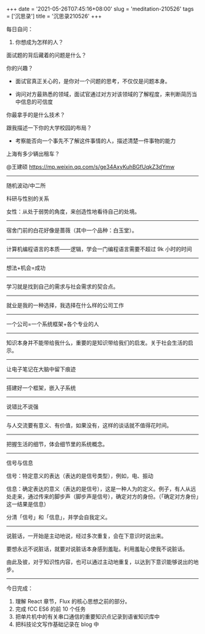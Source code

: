 +++
date = '2021-05-26T07:45:16+08:00'
slug = 'meditation-210526'
tags = ['沉思录']
title = '沉思录210526'
+++

每日自问：

1. 你想成为怎样的人？

面试题的背后藏着的问题是什么？

你的兴趣？

- 面试官真正关心的，是你对一个问题的思考，不仅仅是问题本身。

- 询问对方最熟悉的领域，面试官通过对方对该领域的了解程度，来判断简历当中信息的可信度

你最拿手的是什么技术？

跟我描述一下你的大学校园的布局？

- 考察能否向一个事先不了解这件事情的人，描述清楚一件事物的能力

上海有多少辆出租车？

@王建硕 <https://mp.weixin.qq.com/s/ge34AxyKuhBGfUqkZ3dYmw>

---

随机波动/中二所

科研与性别的关系

女性：从处于弱势的角度，来创造性地看待自己的处境。

---

宿舍门前的白花好像是蔷薇（其中一个品种：白玉堂）。

---

计算机编程语言的本质——逻辑，学会一门编程语言需要不超过 9k 小时的时间

---

想法+机会=成功

---

学习就是找到自己的需求与社会需求的契合点。

---

就业是我的一种选择，我选择在什么样的公司工作

---

一个公司=一个系统框架+各个专业的人

---

知识本身并不能带给我什么，重要的是知识带给我们的启发。关于社会生活的启示。

---

让电子笔记在大脑中留下痕迹

---

搭建好一个框架，嵌入子系统

---

说错比不说强

---

与人交流要有意义、有价值，如果没有，这样的谈话就不值得花时间。

---

把握生活的细节，体会细节里的系统概念。

---

信号与信息

信号：特定意义的表达（表达的是信号类型），例如，电、振动

信息：确定表达的意义（表达的是信号），这是一种人为的定义。例子，有人从远处走来，通过传来的脚步声（脚步声是信号），确定对方的身份。（「确定对方身份」这一结果是信息）

分清「信号」和「信息」，并学会自我定义。

---

说脏话，一开始是主动地说，经过多次重复，会在下意识时说出来。

要想永远不说脏话，就要对说脏话本身感到羞耻。利用羞耻心使我不说脏话。

由此及彼，对于知识性内容，也可以通过主动地重复，以达到下意识能够说出的地步。

---

今日完成：

1. 理解 React 章节，Flux 的核心思想之前的部分。
2. 完成 fCC ES6 的前 10 个任务
3. 把单片机中的有关串口通信的重要知识点记录到语雀知识库中
4. 把科技论文写作基础记录在 blog 中
